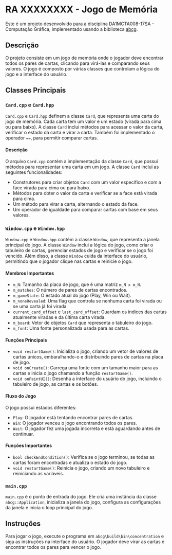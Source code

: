 # RA XXXXXXXX - Jogo de Memória

Este é um projeto desenvolvido para a disciplina DA1MCTA008-17SA - Computação Gráfica, implementado usando a biblioteca [abcg](https://github.com/amidos2006/abcg).

## Descrição

O projeto consiste em um jogo de memória onde o jogador deve encontrar todos os pares de cartas, clicando para virá-las e comparando seus valores. O jogo é composto por várias classes que controlam a lógica do jogo e a interface do usuário.

## Classes Principais

### `Card.cpp` e `Card.hpp`

`Card.cpp` e `Card.hpp` definem a classe `Card`, que representa uma carta do jogo de memória. Cada carta tem um valor e um estado (virada para cima ou para baixo). A classe `Card` inclui métodos para acessar o valor da carta, verificar o estado da carta e virar a carta. Também foi implementado o operador `==`, para permitir comparar cartas.

#### Descrição

O arquivo `Card.cpp` contém a implementação da classe `Card`, que possui métodos para representar uma carta em um jogo. A classe `Card` inclui as seguintes funcionalidades:

- Construtores para criar objetos `Card` com um valor específico e com a face virada para cima ou para baixo.
- Métodos para obter o valor da carta e verificar se a face está virada para cima.
- Um método para virar a carta, alternando o estado da face.
- Um operador de igualdade para comparar cartas com base em seus valores.

### `Window.cpp` e `Window.hpp`

`Window.cpp` e `Window.hpp` contêm a classe `Window`, que representa a janela principal do jogo. A classe `Window` inclui a lógica do jogo, como criar o tabuleiro de cartas, gerenciar estados de jogo e verificar se o jogo foi vencido. Além disso, a classe `Window` cuida da interface do usuário, permitindo que o jogador clique nas cartas e reinicie o jogo.

#### Membros Importantes

- `m_N`: Tamanho da placa de jogo, que é uma matriz `m_N x m_N`.
- `m_matches`: O número de pares de cartas encontrados.
- `m_gameState`: O estado atual do jogo (Play, Win ou Wait).
- `m_noneRevealed`: Uma flag que controla se nenhuma carta foi virada ou se uma carta já foi virada.
- `current_card_offset` e `last_card_offset`: Guardam os índices das cartas atualmente viradas e da última carta virada.
- `m_board`: Vetor de objetos `Card` que representa o tabuleiro do jogo.
- `m_font`: Uma fonte personalizada usada para as cartas.

#### Funções Principais

- `void restartGame()`: Inicializa o jogo, criando um vetor de valores de cartas únicos, embaralhando-o e distribuindo pares de cartas na placa de jogo.
- `void onCreate()`: Carrega uma fonte com um tamanho maior para as cartas e inicia o jogo chamando a função `restartGame()`.
- `void onPaintUI()`: Desenha a interface do usuário do jogo, incluindo o tabuleiro de jogo, as cartas e os botões.

#### Fluxo do Jogo

O jogo possui estados diferentes:
- `Play`: O jogador está tentando encontrar pares de cartas.
- `Win`: O jogador venceu o jogo encontrando todos os pares.
- `Wait`: O jogador fez uma jogada incorreta e está aguardando antes de continuar.

#### Funções Importantes

- `bool checkEndCondition()`: Verifica se o jogo terminou, se todas as cartas foram encontradas e atualiza o estado do jogo.
- `void restartGame()`: Reinicia o jogo, criando um novo tabuleiro e reiniciando as variáveis.

### `main.cpp`

`main.cpp` é o ponto de entrada do jogo. Ele cria uma instância da classe `abcg::Application`, inicializa a janela do jogo, configura as configurações da janela e inicia o loop principal do jogo.

## Instruções

Para jogar o jogo, execute o programa em `abcg\build\bin\concentration` e siga as instruções na interface do usuário. O jogador deve virar as cartas e encontrar todos os pares para vencer o jogo.

